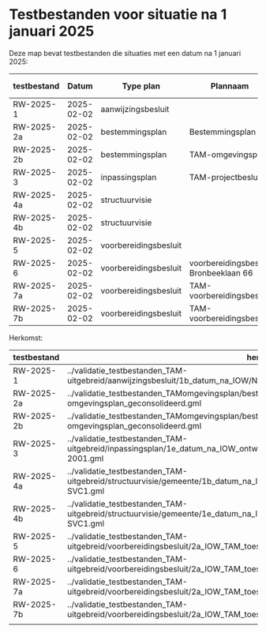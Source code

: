 # Testbestanden voor situatie na 1 januari 2025

Deze map bevat testbestanden die situaties met een datum na 1 januari 2025:

| testbestand | Datum      | Type plan             | Plannaam                              | planstatus  | bmv Overheid           | gewenst R | resultaat |
| ----------- | ---------- | --------------------- | ------------------------------------- | ----------- | ---------------------- | --------- | --------- |
| RW-2025-1   | 2025-02-02 | aanwijzingsbesluit    |                                       | alle        | nationale overheid     | blokkeren | blokkeren |
| RW-2025-2a  | 2025-02-02 | bestemmingsplan       | Bestemmingsplan                       | ontwerp     | gemeentelijke overheid | blokkeren | blokkeren |
| RW-2025-2b  | 2025-02-02 | bestemmingsplan       | TAM-omgevingsplan                     | ontwerp     | gemeentelijke overheid | OK        | OK        |
| RW-2025-3   | 2025-02-02 | inpassingsplan        | TAM-projectbesluit                    | ontwerp     | nationale overheid     | blokkeren | blokkeren |
| RW-2025-4a  | 2025-02-02 | structuurvisie        |                                       | vastgesteld | gemeentelijke overheid | OK        | OK        |
| RW-2025-4b  | 2025-02-02 | structuurvisie        |                                       | ontwerp     | gemeentelijke overheid | blokkeren | blokkeren |
| RW-2025-5   | 2025-02-02 | voorbereidingsbesluit |                                       | alle        | provinciale overheid   | blokkeren | blokkeren |
| RW-2025-6   | 2025-02-02 | voorbereidingsbesluit | voorbereidingsbesluit Bronbeeklaan 66 | alle        | nationale overheid     | blokkeren | blokkeren |
| RW-2025-7a  | 2025-02-02 | voorbereidingsbesluit | TAM-voorbereidingsbesluit             | vastgesteld | gemeentelijke overheid | OK        | OK        |
| RW-2025-7b  | 2025-02-02 | voorbereidingsbesluit | TAM-voorbereidingsbesluit             | ontwerp     | gemeentelijke overheid | blokkeren | blokkeren |


Herkomst:

| testbestand | herkomst                                                                                                                             |
| ----------- | ------------------------------------------------------------------------------------------------------------------------------------ |
| RW-2025-1   | ../validatie_testbestanden_TAM-uitgebreid/aanwijzingsbesluit/1b_datum_na_IOW/NL.IMRO.9926.PA1112OUWATERLG-VA01.gml                   |
| RW-2025-2a  | ../validatie_testbestanden_TAMomgevingsplan/bestemmingsplan/010_fout_TAM-omgevingsplan_geconsolideerd.gml                            |
| RW-2025-2b  | ../validatie_testbestanden_TAMomgevingsplan/bestemmingsplan/010_fout_TAM-omgevingsplan_geconsolideerd.gml                            |
| RW-2025-3   | ../validatie_testbestanden_TAM-uitgebreid/inpassingsplan/1e_datum_na_IOW_ontwerp_TAMuitgebreid/NL.IMRO.0000.EZKip18GaswTern-2001.gml |
| RW-2025-4a  | ../validatie_testbestanden_TAM-uitgebreid/structuurvisie/gemeente/1b_datum_na_IOW_vastgesteld/NL.IMRO.0119.ZoDoenWeGroen-SVC1.gml    |
| RW-2025-4b  | ../validatie_testbestanden_TAM-uitgebreid/structuurvisie/gemeente/1e_datum_na_IOW_ontwerp/NL.IMRO.0119.ZoDoenWeGroen-SVC1.gml        |
| RW-2025-5   | ../validatie_testbestanden_TAM-uitgebreid/voorbereidingsbesluit/2a_IOW_TAM_toestaan/NL.IMRO.0202.VBB985-0301.gml                     |
| RW-2025-6   | ../validatie_testbestanden_TAM-uitgebreid/voorbereidingsbesluit/2a_IOW_TAM_toestaan/NL.IMRO.0202.VBB985-0301.gml                     |
| RW-2025-7a  | ../validatie_testbestanden_TAM-uitgebreid/voorbereidingsbesluit/2a_IOW_TAM_toestaan/NL.IMRO.0202.VBB985-0301.gml                     |
| RW-2025-7b  | ../validatie_testbestanden_TAM-uitgebreid/voorbereidingsbesluit/2a_IOW_TAM_toestaan/NL.IMRO.0202.VBB985-0301.gml                     |
|             |                                                                                                                                      |

